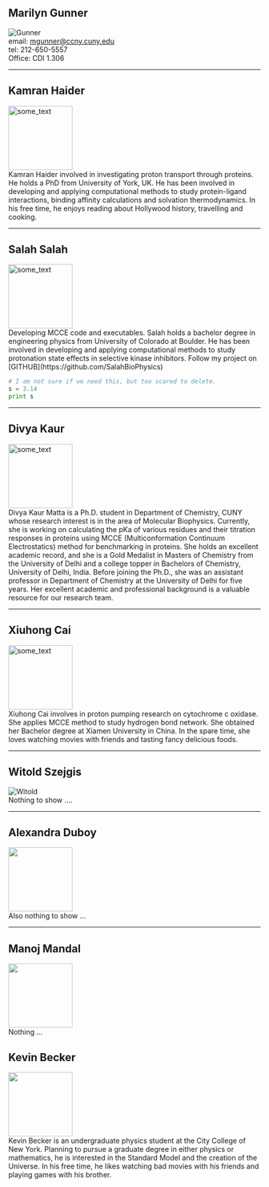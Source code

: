 ## Marilyn Gunner 
![Gunner](https://www.ccny.cuny.edu/sites/default/files/GunnerCMS_1.jpg)
<br />
email: mgunner@ccny.cuny.edu 
<br />
tel: 212-650-5557 
<br />
Office: CDI 1.306

***

## Kamran Haider
<img height="128" width="128" src="https://69102fd5-a-62cb3a1a-s-sites.googlegroups.com/site/mccewiki/team-members/unnamed.png?attachauth=ANoY7cqZ2_emFmdLQvUcyzCC0p_Ze1h1CZRg8htWsJtmboY01RJinlPznX4fzPzHeCE74JzJgLQ0y58yUzgujl4Uhe0dhqhPPnPG5yJazsCImps3GjTJ66nK_MecuOBQU2W31tt4WaWJ7cpbc8NdgaCS35aiIVAq85U-YNnW3Akg2AUoyiU43b6t-x1yTdngweiyPq933hRCsEhNSX4-G9MCMBA_jx02IWw46eMcTbuKXE0RJbma-fg%3D&attredirects=0" alt="some_text">
<br />
Kamran Haider involved in investigating proton transport through proteins. He holds a PhD from University of York, UK. He has been involved in developing and applying computational methods to study protein-ligand interactions, binding affinity calculations and solvation thermodynamics. In his free time, he enjoys reading about Hollywood history, travelling and cooking.

***

## Salah Salah
<img height="128" width="128" src="https://sites.google.com/site/mccewiki/team-members/12510391_10205304823436552_1089729350029911575_n.jpg" alt="some_text">
<br />
Developing MCCE code and executables. Salah holds a bachelor degree in engineering physics from University of Colorado at Boulder. He has been involved in developing and applying computational methods to study protonation state effects in selective kinase inhibitors. Follow my project on [GITHUB](https://github.com/SalahBioPhysics)

```python
# I am not sure if we need this, but too scared to delete.
s = 3.14
print s
```
***

## Divya Kaur
<img height="128" width="128" src="https://sites.google.com/site/mccewiki/team-members/Image.png" alt="some_text">
<br />
Divya Kaur Matta is a Ph.D. student in Department of Chemistry, CUNY whose research interest is in the area of Molecular Biophysics. Currently, she is working on calculating the pKa of various residues and their titration responses in proteins using MCCE (Multiconformation Continuum Electrostatics) method for benchmarking in proteins. She holds an excellent academic record, and she is a Gold Medalist in Masters of Chemistry from the University of Delhi and a college topper in Bachelors of Chemistry, University of Delhi, India. Before joining the Ph.D., she was an assistant professor in Department of Chemistry at the University of Delhi for five years. Her excellent academic and professional background is a valuable resource for our research team.

***

## Xiuhong Cai
<img height="128" width="128" src="https://sites.google.com/site/mccewiki/team-members/image1.JPG" alt="some_text" style="width:128px;height:128px;">
<br />
Xiuhong Cai involves in proton pumping research on cytochrome c oxidase. She applies MCCE method to study hydrogen bond network. She obtained her Bachelor degree at Xiamen University in China. In the spare time, she loves watching movies with friends and tasting fancy delicious foods.

***

## Witold Szejgis
![Witold](https://structuralbioinformatician.files.wordpress.com/2013/06/13705779702211.gif)
<br />
Nothing to show ....

***

## Alexandra Duboy
<img height="128" width="128" src="https://upload.wikimedia.org/wikipedia/commons/1/19/Protein_ARL8A_PDB_1zd9.png">
<br />
Also nothing to show ...

***

## Manoj Mandal
<img height="128" width="128" src="https://upload.wikimedia.org/wikipedia/commons/1/19/Protein_ARL8A_PDB_1zd9.png">
<br />
Nothing ...

## Kevin Becker
<img height="128" width="128" src="https://github.com/GunnerLab/mcce.github.io/blob/master/img/kev.png?raw=true">
<br />
Kevin Becker is an undergraduate physics student at the City College of New York. Planning to pursue a graduate degree in either physics or mathematics, he is interested in the Standard Model and the creation of the Universe. In his free time, he likes watching bad movies with his friends and playing games with his brother.
